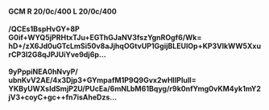 #### GCM R 20/0c/400 L 20/0c/400
**/QCEs1BspHvGY+8P**<br/>**G0if+WYQ5jPRHtxTJu+EGThGJaNV3fszYgnROgf6/Wk=**<br/>**hD+/zX6Jd0uGTcLmSi50v8aJjhqOGtvUP1GgijBLEUlOp+KP3VlkWW5XxurCP3I2G8qJPJUiYve9dj6p...**<br/><br/>
**9yPppiNEA0hNvyP/**<br/>**ubnKvV2AE/4x3Djp3+GYmpafM1P9Q9Gvx2wHlIPlulI=**<br/>**YKByUWXsIdSmjP2U/PUcEa/6mNLbM61Bqyg/r9k0nfYmg0vKM4yk1mY2jV3+coyC+gc++fn7isAheDzs...**